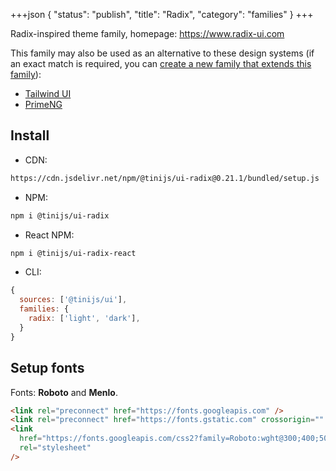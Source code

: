 +++json
{
  "status": "publish",
  "title": "Radix",
  "category": "families"
}
+++

Radix-inspired theme family, homepage: <https://www.radix-ui.com>

This family may also be used as an alternative to these design systems (if an exact match is required, you can [create a new family that extends this family](/ui/folder-structure)):
- [Tailwind UI](https://tailwindui.com)
- [PrimeNG](https://primeng.org)

## Install

- CDN:

```txt
https://cdn.jsdelivr.net/npm/@tinijs/ui-radix@0.21.1/bundled/setup.js
```

- NPM:

```bash
npm i @tinijs/ui-radix
```

- React NPM:

```bash
npm i @tinijs/ui-radix-react
```

- CLI:

```js
{
  sources: ['@tinijs/ui'],
  families: {
    radix: ['light', 'dark'],
  }
}
```

## Setup fonts

Fonts: **Roboto** and **Menlo**.

```html
<link rel="preconnect" href="https://fonts.googleapis.com" />
<link rel="preconnect" href="https://fonts.gstatic.com" crossorigin="" />
<link
  href="https://fonts.googleapis.com/css2?family=Roboto:wght@300;400;500;700&amp;display=swap"
  rel="stylesheet"
/>
```